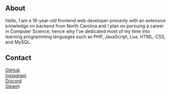 ## About

Hello, I am a 16-year-old frontend web developer primarily with an extensive knowledge on backend from North Carolina and I plan on pursuing a career in Computer Science, hence why I've dedicated most of my time into learning programming languages such as PHP, JavaScript, Lua, HTML, CSS, and MySQL.

## Contact

[GitHub](https://github.com/BanksThaDaddy)\
[Instagram](https://instagram.com/BanksThaDaddy)\
[Discord](https://discord.bio/p/banks)\
[Steam](https://steamcommunity.com/id/BanksThaDaddy/)\
